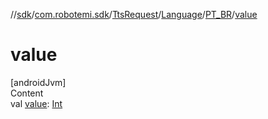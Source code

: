 //[sdk](../../../../../index.md)/[com.robotemi.sdk](../../../index.md)/[TtsRequest](../../index.md)/[Language](../index.md)/[PT_BR](index.md)/[value](value.md)



# value  
[androidJvm]  
Content  
val [value](value.md): [Int](https://kotlinlang.org/api/latest/jvm/stdlib/kotlin/-int/index.html)  



